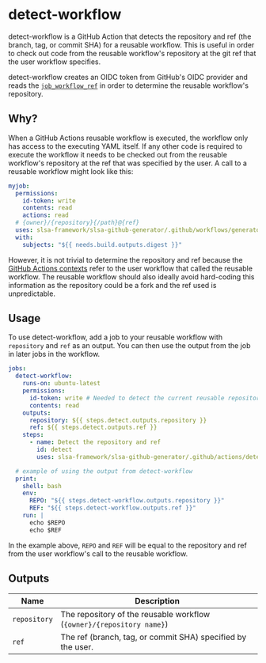 # detect-workflow

detect-workflow is a GitHub Action that detects the repository and ref (the
branch, tag, or commit SHA) for a reusable workflow. This is useful in order to
check out code from the reusable workflow's repository at the git ref that the
user workflow specifies.

detect-workflow creates an OIDC token from GitHub's OIDC provider and reads the
[`job_workflow_ref`](https://docs.github.com/en/actions/deployment/security-hardening-your-deployments/about-security-hardening-with-openid-connect#understanding-the-oidc-token)
in order to determine the reusable workflow's repository.

## Why?

When a GitHub Actions reusable workflow is executed, the workflow only has
access to the executing YAML itself. If any other code is required to execute
the workflow it needs to be checked out from the reusable workflow's repository
at the ref that was specified by the user. A call to a reusable workflow might
look like this:

```yaml
myjob:
  permissions:
    id-token: write
    contents: read
    actions: read
  # {owner}/{repository}{/path}@{ref}
  uses: slsa-framework/slsa-github-generator/.github/workflows/generator_generic_slsa3.yml@<tag>
  with:
    subjects: "${{ needs.build.outputs.digest }}"
```

However, it is not trivial to determine the repository and ref because the
[GitHub Actions
contexts](https://docs.github.com/en/actions/learn-github-actions/contexts)
refer to the user workflow that called the reusable workflow. The reusable
workflow should also ideally avoid hard-coding this information as the
repository could be a fork and the ref used is unpredictable.

## Usage

To use detect-workflow, add a job to your reusable workflow with `repository`
and `ref` as an output. You can then use the output from the job in later jobs
in the workflow.

```yaml
jobs:
  detect-workflow:
    runs-on: ubuntu-latest
    permissions:
      id-token: write # Needed to detect the current reusable repository and ref.
      contents: read
    outputs:
      repository: ${{ steps.detect.outputs.repository }}
      ref: ${{ steps.detect.outputs.ref }}
    steps:
      - name: Detect the repository and ref
        id: detect
        uses: slsa-framework/slsa-github-generator/.github/actions/detect-workflow@<git hash>

  # example of using the output from detect-workflow
  print:
    shell: bash
    env:
      REPO: "${{ steps.detect-workflow.outputs.repository }}"
      REF: "${{ steps.detect-workflow.outputs.ref }}"
    run: |
      echo $REPO
      echo $REF
```

In the example above, `REPO` and `REF` will be equal to the repository and ref
from the user workflow's call to the reusable workflow.

## Outputs

| Name         | Description                                                           |
| ------------ | --------------------------------------------------------------------- |
| `repository` | The repository of the reusable workflow (`{owner}/{repository name}`) |
| `ref`        | The ref (branch, tag, or commit SHA) specified by the user.           |
